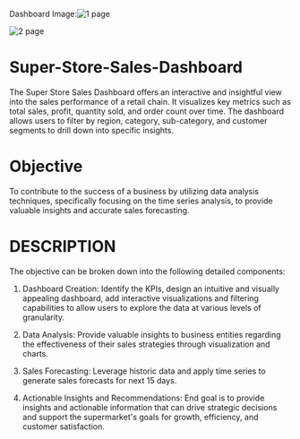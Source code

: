 Dashboard Image:![1 page](https://github.com/user-attachments/assets/415829b0-d88a-432d-86de-0db3438d8c10)

![2 page](https://github.com/user-attachments/assets/8a3e1424-dd27-4a20-8d61-db2ca4c8074c)


# Super-Store-Sales-Dashboard
The Super Store Sales Dashboard offers an interactive and insightful view into the sales performance of a retail chain. It visualizes key metrics such as total sales, profit, quantity sold, and order count over time. The dashboard allows users to filter by region, category, sub-category, and customer segments to drill down into specific insights.

# Objective
To contribute to the success of a business by utilizing data analysis techniques, specifically focusing on the time series analysis, to provide valuable insights and accurate sales forecasting.

# DESCRIPTION

The objective can be broken down into the following detailed components:

1. Dashboard Creation: Identify the KPIs, design an intuitive and visually appealing dashboard, add interactive visualizations and filtering capabilities to allow users to explore the data at various levels of granularity.

2. Data Analysis: Provide valuable insights to business entities regarding the effectiveness of their sales strategies through visualization and charts.

3. Sales Forecasting: Leverage historic data and apply time series to generate sales forecasts for next 15 days.

4. Actionable Insights and Recommendations: End goal is to provide insights and actionable information that can drive strategic decisions and support the supermarket's goals for growth, efficiency, and customer satisfaction.

